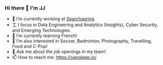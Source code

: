 ### Hi there 👋 I'm JJ
- 🔭 I’m currently working at [Searchspring](https://github.com/searchspring).
- ⼯ I focus in Data Engineering and Analytics (Insights), Cyber Security, and Emerging Technologies. 
- 🌱 I’m currently learning French! 
- 👯 I’m also interested in Soccer, Badminton, Photography, Travelling, Food and C-Pop!
- 💬 Ask me about the job openings in my team! 
- 📫 How to reach me: https://yangjeep.io/

<!--
**yangjeep/yangjeep** is a ✨ _special_ ✨ repository because its `README.md` (this file) appears on your GitHub profile.

Here are some ideas to get you started:

- 🔭 I’m currently working on ...
- 🌱 I’m currently learning ...
- 👯 I’m looking to collaborate on ...
- 🤔 I’m looking for help with ...
- 💬 Ask me about ...
- 📫 How to reach me: ...
- 😄 Pronouns: ...
- ⚡ Fun fact: ...
-->
